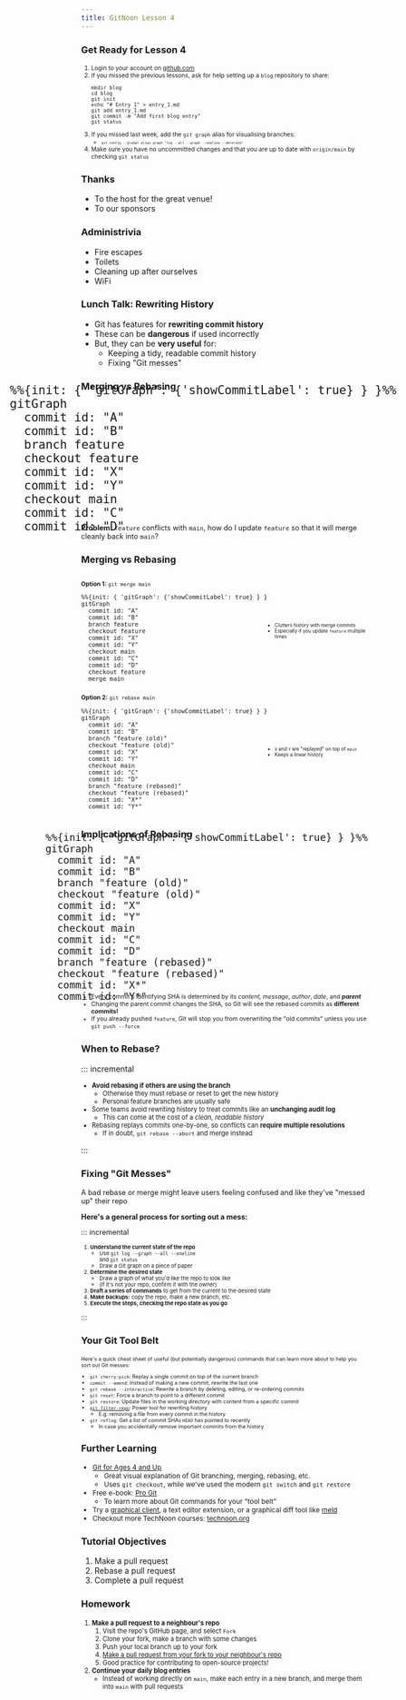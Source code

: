 ```yaml
---
title: GitNoon Lesson 4
---
```


### Get Ready for Lesson 4

<div style="font-size: 0.75em;">

1. Login to your account on [github.com](https://github.com/)
2. If you missed the previous lessons, ask for help setting up a `blog` repository to share:
   ```
   mkdir blog
   cd blog
   git init
   echo "# Entry 1" > entry_1.md
   git add entry_1.md
   git commit -m "Add first blog entry"
   git status
   ```
3. If you missed last week, add the `git graph` alias for visualising
   branches:
   * <span style="font-size: 0.65em;">`git config --global alias.graph "log --all --graph --oneline --decorate"`</span>
4. Make sure you have no uncommitted changes and that you are up to
   date with `origin/main` by checking `git status`

</div>

### Thanks

* To the host for the great venue!
* To our sponsors

### Administrivia

* Fire escapes
* Toilets
* Cleaning up after ourselves
* WiFi


### Lunch Talk: Rewriting History

* Git has features for **rewriting commit history**
* These can be **dangerous** if used incorrectly
* But, they can be **very useful** for:
  * Keeping a tidy, readable commit history
  * Fixing "Git messes"

### Merging vs Rebasing

<div class="mermaid" style="transform: scale(1.5); margin: 2em 0;">
<pre>
%%{init: { 'gitGraph': {'showCommitLabel': true} } }%%
gitGraph
  commit id: "A"
  commit id: "B"
  branch feature
  checkout feature
  commit id: "X"
  commit id: "Y"
  checkout main
  commit id: "C"
  commit id: "D"
</pre>
</div>

<div style="font-size: 0.9em;">

**Problem:** `feature` conflicts with `main`, how do I update `feature` so
that it will merge cleanly back into `main`?

</div>


### Merging vs Rebasing

<div style="font-size: 0.75em;">

<div style="display: flex; align-items: center;">

<div style="width: 65%;">

**Option 1:** `git merge main`

<div class="mermaid" style="transform: scale(1);">
<pre>
%%{init: { 'gitGraph': {'showCommitLabel': true} } }%%
gitGraph
  commit id: "A"
  commit id: "B"
  branch feature
  checkout feature
  commit id: "X"
  commit id: "Y"
  checkout main
  commit id: "C"
  commit id: "D"
  checkout feature
  merge main
</pre>
</div>

</div>

<div style="width: 35%; font-size: 0.8em;">

* Clutters history with merge commits
* Especially if you update `feature` multiple times

</div>

</div>

<div class="fragment" style="display: flex; align-items: center;">

<div style="width: 65%;">

**Option 2:** `git rebase main`

<div class="mermaid" style="transform: scale(1);">
<pre>
%%{init: { 'gitGraph': {'showCommitLabel': true} } }%%
gitGraph
  commit id: "A"
  commit id: "B"
  branch "feature (old)"
  checkout "feature (old)"
  commit id: "X"
  commit id: "Y"
  checkout main
  commit id: "C"
  commit id: "D"
  branch "feature (rebased)"
  checkout "feature (rebased)"
  commit id: "X*"
  commit id: "Y*"
</pre>
</div>

</div>

<div style="width: 35%; font-size: 0.8em;">

* `X` and `Y` are "replayed" on top of `main`
* Keeps a linear history

</div>

</div>

</div>

### Implications of Rebasing

<div class="mermaid" style="transform: scale(1.25); margin: 1em 0;">
<pre>
%%{init: { 'gitGraph': {'showCommitLabel': true} } }%%
gitGraph
  commit id: "A"
  commit id: "B"
  branch "feature (old)"
  checkout "feature (old)"
  commit id: "X"
  commit id: "Y"
  checkout main
  commit id: "C"
  commit id: "D"
  branch "feature (rebased)"
  checkout "feature (rebased)"
  commit id: "X*"
  commit id: "Y*"
</pre>
</div>

<div style="font-size: 0.75em;">

* Every commit's identifying SHA is determined by its *content*,
  *message*, *author*, *date*, and **_parent_**
* Changing the parent commit changes the SHA, so Git will see the
  rebased commits as **different commits!**
* If you already pushed `feature`, Git will stop you from overwriting
  the "old commits" unless you use `git push --force`

</div>

### When to Rebase?

::: incremental

<div class="top-fragment-only" style="font-size: 0.8em;">

* **Avoid rebasing if others are using the branch**
  * Otherwise they must rebase or reset to get the new history
  * Personal feature branches are usually safe
* Some teams avoid rewriting history to treat commits like an
  **unchanging audit log**
  * This can come at the cost of a *clean, readable history*
* Rebasing replays commits one-by-one, so conflicts can **require
  multiple resolutions**
  * If in doubt, `git rebase --abort` and merge instead

</div>

:::

### Fixing "Git Messes"

<div style="font-size: 0.9em;">

A bad rebase or merge might leave users feeling confused and like
they've "messed up" their repo

**Here's a general process for sorting out a mess:**

::: incremental

<div class="top-fragment-only" style="font-size: 0.75em;">

1. **Understand the current state of the repo**
   * Use `git log --graph --all --oneline`<br>and `git status`
   * Draw a Git graph on a piece of paper
2. **Determine the desired state**
   * Draw a graph of what you'd like the repo to look like
   * (if it's not your repo, confirm it with the owner)
3. **Draft a series of commands** to get from the current to the
   desired state
4. **Make backups:** copy the repo, make a new branch, etc.
5. **Execute the steps, checking the repo state as you go**

</div>

:::

</div>

### Your Git Tool Belt

<div style="font-size: 0.65em;">

Here's a quick cheat sheet of useful (but potentially dangerous)
commands that can learn more about to help you sort out Git messes:

* `git cherry-pick`: Replay a single commit on top of the current
  branch
* `commit --amend`: Instead of making a new commit, rewrite the last
  one
* `git rebase --interactive`: Rewrite a branch by deleting, editing,
  or re-ordering commits
* `git reset`: Force a branch to point to a different commit
* `git restore`: Update files in the working directory with content
  from a specific commit
* [`git filter-repo`](https://github.com/newren/git-filter-repo):
  Power tool for rewriting history
  * E.g. removing a file from every commit in the history
* `git reflog`: Get a list of commit SHAs `HEAD` has pointed to
  recently
  * In case you accidentally remove important commits from the
    history

</div>

### Further Learning

<div style="font-size: 0.85em;">

* [Git for Ages 4 and Up](https://www.youtube.com/watch?v=1ffBJ4sVUb4)
  * Great visual explanation of Git branching, merging, rebasing, etc.
  * Uses `git checkout`, while we've used the modern `git switch` and `git restore`
* Free e-book: [Pro Git](https://git-scm.com/book/en/v2)
  * To learn more about Git commands for your "tool belt"
* Try a [graphical client](https://git-scm.com/downloads/guis), a text
  editor extension, or a graphical diff tool like
  [meld](https://meldmerge.org/)
* Checkout more TechNoon courses: [technoon.org](https://technoon.org)

</div>


### Tutorial Objectives

1. Make a pull request
2. Rebase a pull request
3. Complete a pull request


### Homework

<div style="font-size: 0.8em;">

1. **Make a pull request to a neighbour's repo**
   1. Visit the repo's GitHub page, and select `Fork`
   2. Clone your fork, make a branch with some changes
   3. Push your local branch up to your fork
   4. [Make a pull request from your fork to your neighbour's repo](https://docs.github.com/en/pull-requests/collaborating-with-pull-requests/proposing-changes-to-your-work-with-pull-requests/creating-a-pull-request-from-a-fork)
   5. Good practice for contributing to open-source projects!
2. **Continue your daily blog entries**
   * Instead of working directly on `main`, make each entry in a new
     branch, and merge them into `main` with pull requests

</div>
